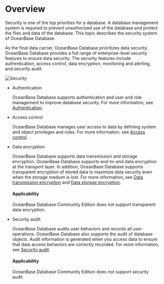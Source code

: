 # Overview

Security is one of the top priorities for a database. A database management system is required to prevent unauthorized use of the database and protect the files and data of the database. This topic describes the security system of OceanBase Database. 

As the final data carrier, OceanBase Database prioritizes data security. OceanBase Database provides a full range of enterprise-level security features to ensure data security. The security features include authentication, access control, data encryption, monitoring and alerting, and security audit. 

![Security](https://obbusiness-private.oss-cn-shanghai.aliyuncs.com/doc/img/observer-enterprise/V4.1.0/EN_US/6.manage/5.security-and-permissions/Security%20and%20permissions.jpg)

* Authentication

   OceanBase Database supports authentication and user and role management to improve database security. For more information, see [Authentication](200.identification-and-authentication/100.identification-and-authentication-of-mysql-mode/100.identification-of-mysql-mode.md). 

* Access control

   OceanBase Database manages user access to data by defining system and object privileges and roles. For more information, see [Access control](300.access-control/100.access-control-overview.md). 

* Data encryption

   OceanBase Database supports data transmission and storage encryption. OceanBase Database supports end-to-end data encryption at the transport layer. In addition, OceanBase Database supports transparent encryption of stored data to maximize data security even when the storage medium is lost. For more information, see [Data transmission encryption](400.data-transfer-encryption/100.data-transfer-encryption-overview.md) and [Data storage encryption](500.data-storage-encryption/100.datastore-encryption-overview.md). 

  <main id="notice">
      <h4>Applicability</h4>
      <p>OceanBase Database Community Edition does not support transparent data encryption. </p>
  </main>

* Security audit

   OceanBase Database audits user behaviors and records all user operations. OceanBase Database also supports the audit of database objects. Audit information is generated when you access data to ensure that data access behaviors are correctly recorded. For more information, see [Security audit](600.security-audit/100.security-audit-overview.md). 

  <main id="notice">
      <h4>Applicability</h4>
      <p>OceanBase Database Community Edition does not support security audit. </p>
  </main>

